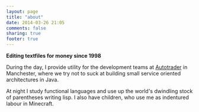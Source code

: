 ```yaml
---
layout: page
title: "about"
date: 2014-03-26 21:05
comments: false
sharing: true
footer: true
---
```

**Editing textfiles for money since 1998**

During the day, I provide utility for the development teams at [Autotrader](http://www.autotrader.co.uk) in
Manchester, where we try not to suck at building small service oriented architectures in Java.

At night I study functional languages and use up the world's dwindling stock of parentheses writing
lisp. I also have children, who use me as indentured labour in Minecraft.

